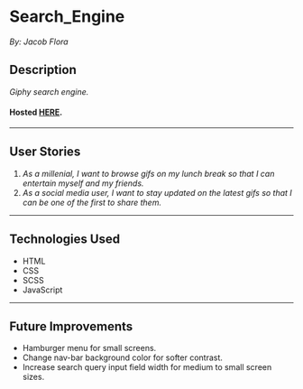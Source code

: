 # Search_Engine
*By: Jacob Flora*
## Description
*Giphy search engine.*
#### Hosted [HERE](https://jacob52210.github.io/Search_Engine/ "Jake's Gifs").
___
## User Stories
1. *As a millenial, I want to browse gifs on my lunch break so that I can entertain myself and my friends.*
2. *As a social media user, I want to stay updated on the latest gifs so that I can be one of the first to share them.*
___
## Technologies Used
* HTML
* CSS
* SCSS
* JavaScript
___
## Future Improvements
* Hamburger menu for small screens.
* Change nav-bar background color for softer contrast.
* Increase search query input field width for medium to small screen sizes.
